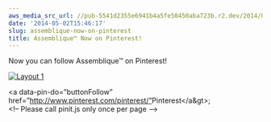 ```yaml
---
aws_media_src_url: //pub-5541d2355e6941b4a5fe50450aba723b.r2.dev/2014/05/assemblique-logo-card.jpg
date: '2014-05-02T15:46:17'
slug: assemblique-now-on-pinterest
title: Assemblique™ Now on Pinterest!
---
```


 Now you can follow Assemblique™ on Pinterest!

 [![Layout 1](//pub-5541d2355e6941b4a5fe50450aba723b.r2.dev/2014/05/assemblique-logo-card.jpg?w=602)](https://assemblique.com/2014/05/02/assemblique-now-on-pinterest/layout-1-4/#main)

  

 <a data-pin-do=”buttonFollow” href=”<http://www.pinterest.com/pinterest/”>Pinterest</a&gt>;  
 <!– Please call pinit.js only once per page –>  
 <script type=”text/javascript” async src=”//assets.pinterest.com/js/pinit.js”></script>